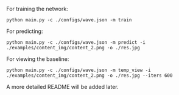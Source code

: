 For training the network:

```
python main.py -c ./configs/wave.json -m train
```

For predicting:

```
python main.py -c ./configs/wave.json -m predict -i ./examples/content_img/content_2.png -o ./res.jpg
```

For viewing the baseline:

```
python main.py -c ./configs/wave.json -m temp_view -i ./examples/content_img/content_2.png -o ./res.jpg --iters 600
```

A more detailed README will be added later.